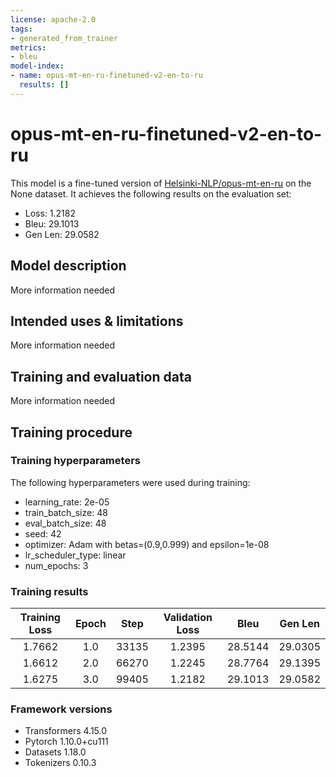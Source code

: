 ```yaml
---
license: apache-2.0
tags:
- generated_from_trainer
metrics:
- bleu
model-index:
- name: opus-mt-en-ru-finetuned-v2-en-to-ru
  results: []
---
```


<!-- This model card has been generated automatically according to the information the Trainer had access to. You
should probably proofread and complete it, then remove this comment. -->

# opus-mt-en-ru-finetuned-v2-en-to-ru

This model is a fine-tuned version of [Helsinki-NLP/opus-mt-en-ru](https://huggingface.co/Helsinki-NLP/opus-mt-en-ru) on the None dataset.
It achieves the following results on the evaluation set:
- Loss: 1.2182
- Bleu: 29.1013
- Gen Len: 29.0582

## Model description

More information needed

## Intended uses & limitations

More information needed

## Training and evaluation data

More information needed

## Training procedure

### Training hyperparameters

The following hyperparameters were used during training:
- learning_rate: 2e-05
- train_batch_size: 48
- eval_batch_size: 48
- seed: 42
- optimizer: Adam with betas=(0.9,0.999) and epsilon=1e-08
- lr_scheduler_type: linear
- num_epochs: 3

### Training results

| Training Loss | Epoch | Step  | Validation Loss | Bleu    | Gen Len |
|:-------------:|:-----:|:-----:|:---------------:|:-------:|:-------:|
| 1.7662        | 1.0   | 33135 | 1.2395          | 28.5144 | 29.0305 |
| 1.6612        | 2.0   | 66270 | 1.2245          | 28.7764 | 29.1395 |
| 1.6275        | 3.0   | 99405 | 1.2182          | 29.1013 | 29.0582 |


### Framework versions

- Transformers 4.15.0
- Pytorch 1.10.0+cu111
- Datasets 1.18.0
- Tokenizers 0.10.3
